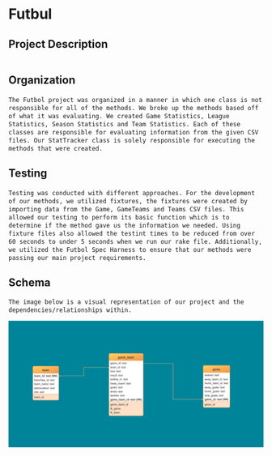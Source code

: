 # Futbul


## Project Description

```For the Futbol project, we will be utilizing data from a fictional soccer league to analyze team performance across specific seasons and across all seasons. This will be done for individual teams and the league as a whole.
```

## Organization

```
The Futbol project was organized in a manner in which one class is not responsible for all of the methods. We broke up the methods based off of what it was evaluating. We created Game Statistics, League Statistics, Season Statistics and Team Statistics. Each of these classes are responsible for evaluating information from the given CSV files. Our StatTracker class is solely responsible for executing the methods that were created.
```

## Testing

```
Testing was conducted with different approaches. For the development of our methods, we utilized fixtures, the fixtures were created by importing data from the Game, GameTeams and Teams CSV files. This allowed our testing to perform its basic function which is to determine if the method gave us the information we needed. Using fixture files also allowed the testint times to be reduced from over 60 seconds to under 5 seconds when we run our rake file. Additionally, we utilized the Futbol Spec Harness to ensure that our methods were passing our main project requirements.
```



## Schema

```
The image below is a visual representation of our project and the dependencies/relationships within.  
```

![alt text](schema.png "Logo Title Text 1")
